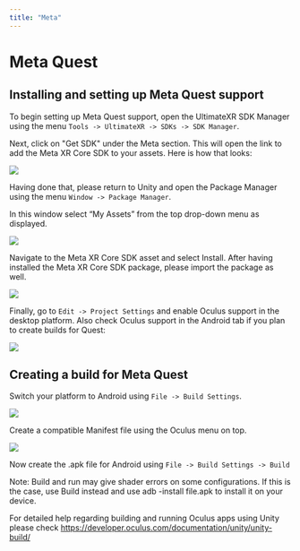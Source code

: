 ```yaml
---
title: "Meta"
---
```


# Meta Quest

## Installing and setting up Meta Quest support

To begin setting up Meta Quest support, open the UltimateXR SDK Manager using the menu `Tools -> UltimateXR -> SDKs -> SDK Manager`.

Next, click on "Get SDK" under the Meta section. This will open the link to add the Meta XR Core SDK to your assets. Here is how that looks:

![](/media/docs/getting-started/supported-platforms/meta/Meta01AssetStore.png)

Having done that, please return to Unity and open the Package Manager using the menu `Window -> Package Manager`.

In this window select “My Assets” from the top drop-down menu as displayed.

![](/media/docs/getting-started/supported-platforms/meta/Oculus02MyAssets.png)

Navigate to the Meta XR Core SDK asset and select Install. After having installed the Meta XR Core SDK package, please import the package as well.

![](/media/docs/getting-started/supported-platforms/meta/Meta03PackageManager.png)

Finally, go to `Edit -> Project Settings` and enable Oculus support in the desktop platform. Also check Oculus support in the Android tab if you plan to create builds for Quest:

![](/media/docs/getting-started/supported-platforms/meta/Oculus04Management1.png)

## Creating a build for Meta Quest

Switch your platform to Android using `File -> Build Settings`.

![](/media/docs/getting-started/supported-platforms/meta/Oculus05Android.png)

Create a compatible Manifest file using the Oculus menu on top.

![](/media/docs/getting-started/supported-platforms/meta/Meta06Manifest.png)

Now create the .apk file for Android using `File -> Build Settings -> Build`

Note: Build and run may give shader errors on some configurations. If this is the case, use Build instead and use adb -install file.apk to install it on your device.

For detailed help regarding building and running Oculus apps using Unity please check https://developer.oculus.com/documentation/unity/unity-build/
